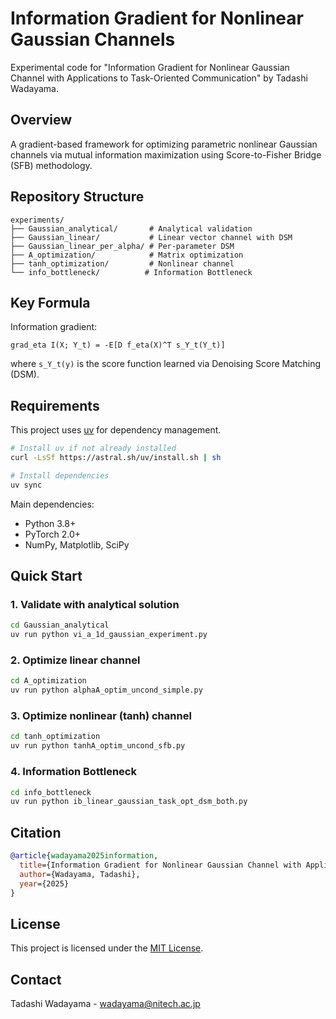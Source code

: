 # Information Gradient for Nonlinear Gaussian Channels

Experimental code for "Information Gradient for Nonlinear Gaussian Channel with Applications to Task-Oriented Communication" by Tadashi Wadayama.

## Overview

A gradient-based framework for optimizing parametric nonlinear Gaussian channels via mutual information maximization using Score-to-Fisher Bridge (SFB) methodology.

## Repository Structure

```
experiments/
├── Gaussian_analytical/       # Analytical validation
├── Gaussian_linear/           # Linear vector channel with DSM
├── Gaussian_linear_per_alpha/ # Per-parameter DSM
├── A_optimization/            # Matrix optimization
├── tanh_optimization/         # Nonlinear channel
└── info_bottleneck/          # Information Bottleneck
```

## Key Formula

Information gradient:
```
grad_eta I(X; Y_t) = -E[D f_eta(X)^T s_Y_t(Y_t)]
```
where `s_Y_t(y)` is the score function learned via Denoising Score Matching (DSM).

## Requirements

This project uses [uv](https://github.com/astral-sh/uv) for dependency management.

```bash
# Install uv if not already installed
curl -LsSf https://astral.sh/uv/install.sh | sh

# Install dependencies
uv sync
```

Main dependencies:
- Python 3.8+
- PyTorch 2.0+
- NumPy, Matplotlib, SciPy

## Quick Start

### 1. Validate with analytical solution
```bash
cd Gaussian_analytical
uv run python vi_a_1d_gaussian_experiment.py
```

### 2. Optimize linear channel
```bash
cd A_optimization
uv run python alphaA_optim_uncond_simple.py
```

### 3. Optimize nonlinear (tanh) channel
```bash
cd tanh_optimization
uv run python tanhA_optim_uncond_sfb.py
```

### 4. Information Bottleneck
```bash
cd info_bottleneck
uv run python ib_linear_gaussian_task_opt_dsm_both.py
```

## Citation

```bibtex
@article{wadayama2025information,
  title={Information Gradient for Nonlinear Gaussian Channel with Applications to Task-Oriented Communication},
  author={Wadayama, Tadashi},
  year={2025}
}
```

## License

This project is licensed under the [MIT License](https://opensource.org/licenses/MIT).

## Contact

Tadashi Wadayama - wadayama@nitech.ac.jp